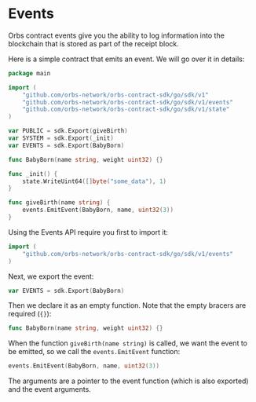 # Events

Orbs contract events give you the ability to log information into the blockchain that is stored as part of the receipt block.

Here is a simple contract that emits an event. We will go over it in details:

```go
package main

import (
    "github.com/orbs-network/orbs-contract-sdk/go/sdk/v1"
    "github.com/orbs-network/orbs-contract-sdk/go/sdk/v1/events"
    "github.com/orbs-network/orbs-contract-sdk/go/sdk/v1/state"
)

var PUBLIC = sdk.Export(giveBirth)
var SYSTEM = sdk.Export(_init)
var EVENTS = sdk.Export(BabyBorn)

func BabyBorn(name string, weight uint32) {}

func _init() {
    state.WriteUint64([]byte("some_data"), 1)
}

func giveBirth(name string) {
    events.EmitEvent(BabyBorn, name, uint32(3))
}
```

Using the Events API require you first to import it:

```go
import (
    "github.com/orbs-network/orbs-contract-sdk/go/sdk/v1/events"
)
```

Next, we export the event:

```go
var EVENTS = sdk.Export(BabyBorn)
```

Then we declare it as an empty function. Note that the empty bracers are required \(`{}`\):

```go
func BabyBorn(name string, weight uint32) {}
```

When the function `giveBirth(name string)` is called, we want the event to be emitted, so we call the `events.EmitEvent` function:

```go
events.EmitEvent(BabyBorn, name, uint32(3))
```

The arguments are a pointer to the event function \(which is also exported\) and the event arguments.



